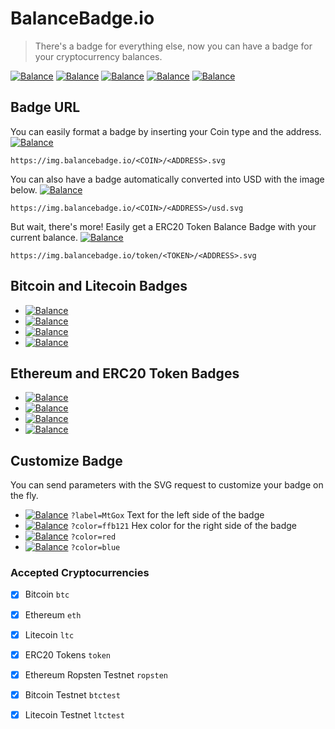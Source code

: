 # BalanceBadge.io

> There's a badge for everything else, now you can have a badge for your cryptocurrency balances. 

[![Balance](https://img.balancebadge.io/eth/0x9eA0C535B3eB166454c8ccBabA86850C8Df3ee57.svg?label=Donations&color=green)](https://img.balancebadge.io/eth/0x9eA0C535B3eB166454c8ccBabA86850C8Df3ee57.svg?label=Donations&color=green) [![Balance](https://img.balancebadge.io/token/0xb64ef51c888972c908cfacf59b47c1afbc0ab8ac/0x4f70dc5da5acf5e71905c3a8473a6d8a7e7ba4c5.svg?color=lightblue)](https://img.balancebadge.io/token/0xb64ef51c888972c908cfacf59b47c1afbc0ab8ac/0x4f70dc5da5acf5e71905c3a8473a6d8a7e7ba4c5.svg?color=lightblue) [![Balance](https://img.balancebadge.io/eth/0x8d12a197cb00d4747a1fe03395095ce2a5cc6819.svg?label=EtherDelta&color=green)](https://img.balancebadge.io/eth/0x8d12a197cb00d4747a1fe03395095ce2a5cc6819.svg?label=EtherDelta&color=green) [![Balance](https://img.balancebadge.io/eth/0xAb5801a7D398351b8bE11C439e05C5B3259aeC9B.svg?label=Vitalik&color=lightblue)](https://img.balancebadge.io/eth/0xAb5801a7D398351b8bE11C439e05C5B3259aeC9B.svg?label=Vitalik&color=lightblue) [![Balance](https://img.balancebadge.io/eth/0xAb5801a7D398351b8bE11C439e05C5B3259aeC9B/usd.svg?label=Vitalik&color=orange)](https://img.balancebadge.io/eth/0xAb5801a7D398351b8bE11C439e05C5B3259aeC9B/usd.svg?label=Vitalik&color=orange)

## Badge URL
You can easily format a badge by inserting your Coin type and the address. [![Balance](https://img.balancebadge.io/btc/1LhWMukxP6QGhW6TMEZRcqEUW2bFMA4Rwx.svg)](https://img.balancebadge.io/btc/1LhWMukxP6QGhW6TMEZRcqEUW2bFMA4Rwx.svg)
```
https://img.balancebadge.io/<COIN>/<ADDRESS>.svg
```
You can also have a badge automatically converted into USD with the image below. [![Balance](https://img.balancebadge.io/eth/0x9ea0c535b3eb166454c8ccbaba86850c8df3ee57/usd.svg)](https://img.balancebadge.io/eth/0x9ea0c535b3eb166454c8ccbaba86850c8df3ee57/usd.svg)
```
https://img.balancebadge.io/<COIN>/<ADDRESS>/usd.svg
```
But wait, there's more! Easily get a ERC20 Token Balance Badge with your current balance. [![Balance](https://img.balancebadge.io/token/0xb64ef51c888972c908cfacf59b47c1afbc0ab8ac/0x4f70dc5da5acf5e71905c3a8473a6d8a7e7ba4c5.svg?color=lightblue)](https://img.balancebadge.io/token/0xb64ef51c888972c908cfacf59b47c1afbc0ab8ac/0x4f70dc5da5acf5e71905c3a8473a6d8a7e7ba4c5.svg?color=lightblue)
```
https://img.balancebadge.io/token/<TOKEN>/<ADDRESS>.svg
```

## Bitcoin and Litecoin Badges
- [![Balance](https://img.balancebadge.io/btc/1LhWMukxP6QGhW6TMEZRcqEUW2bFMA4Rwx.svg)](https://img.balancebadge.io/btc/1LhWMukxP6QGhW6TMEZRcqEUW2bFMA4Rwx.svg)
- [![Balance](https://img.balancebadge.io/btctest/2N8GSUUX8rzQdfTw5NvsBNMDB6UhJK2HnAa.svg)](https://img.balancebadge.io/btctest/2N8GSUUX8rzQdfTw5NvsBNMDB6UhJK2HnAa.svg)
- [![Balance](https://img.balancebadge.io/ltc/1LhWMukxP6QGhW6TMEZRcqEUW2bFMA4Rwx.svg)](https://img.balancebadge.io/ltc/1LhWMukxP6QGhW6TMEZRcqEUW2bFMA4Rwx.svg)
- [![Balance](https://img.balancebadge.io/ltctest/mwumPyMeruBENo92MdQ2hTngzvALf9w84c.svg)](https://img.balancebadge.io/ltctest/mwumPyMeruBENo92MdQ2hTngzvALf9w84c.svg)

## Ethereum and ERC20 Token Badges
- [![Balance](https://img.balancebadge.io/eth/1LhWMukxP6QGhW6TMEZRcqEUW2bFMA4Rwx.svg)](https://img.balancebadge.io/eth/1LhWMukxP6QGhW6TMEZRcqEUW2bFMA4Rwx.svg)
- [![Balance](https://img.balancebadge.io/token/0xB8c77482e45F1F44dE1745F52C74426C631bDD52/0x751b934e7496e437503d74d0679a45e49c0b7071.svg)](https://img.balancebadge.io/token/0xB8c77482e45F1F44dE1745F52C74426C631bDD52/0x751b934e7496e437503d74d0679a45e49c0b7071.svg)
- [![Balance](https://img.balancebadge.io/ropsten/1LhWMukxP6QGhW6TMEZRcqEUW2bFMA4Rwx.svg)](https://img.balancebadge.io/ropsten/1LhWMukxP6QGhW6TMEZRcqEUW2bFMA4Rwx.svg)
- [![Balance](https://img.balancebadge.io/ropsten/1LhWMukxP6QGhW6TMEZRcqEUW2bFMA4Rwx/usd.svg)](https://img.balancebadge.io/ropsten/1LhWMukxP6QGhW6TMEZRcqEUW2bFMA4Rwx/usd.svg)

## Customize Badge
You can send parameters with the SVG request to customize your badge on the fly. 
- [![Balance](https://img.balancebadge.io/btc/1LhWMukxP6QGhW6TMEZRcqEUW2bFMA4Rwx.svg?label=MtGOX)](https://img.balancebadge.io/btc/1LhWMukxP6QGhW6TMEZRcqEUW2bFMA4Rwx.svg?label=MtGOX) `?label=MtGox` Text for the left side of the badge
- [![Balance](https://img.balancebadge.io/eth/0x004f3e7ffa2f06ea78e14ed2b13e87d710e8013f.svg?color=ffb121)](https://img.balancebadge.io/eth/0x004f3e7ffa2f06ea78e14ed2b13e87d710e8013f.svg?color=ffb121) `?color=ffb121` Hex color for the right side of the badge
- [![Balance](https://img.balancebadge.io/eth/0x004f3e7ffa2f06ea78e14ed2b13e87d710e8013f.svg?color=red)](https://img.balancebadge.io/eth/0x004f3e7ffa2f06ea78e14ed2b13e87d710e8013f.svg?color=red) `?color=red` 
- [![Balance](https://img.balancebadge.io/eth/0x004f3e7ffa2f06ea78e14ed2b13e87d710e8013f.svg?color=blue)](https://img.balancebadge.io/eth/0x004f3e7ffa2f06ea78e14ed2b13e87d710e8013f.svg?color=blue) `?color=blue` 

### Accepted Cryptocurrencies
- [x] Bitcoin `btc`
- [x] Ethereum `eth`
- [x] Litecoin `ltc`
- [x] ERC20 Tokens `token`
- [x] Ethereum Ropsten Testnet `ropsten`
- [x] Bitcoin Testnet `btctest`
- [x] Litecoin Testnet `ltctest`




